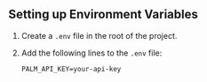## Setting up Environment Variables

1. Create a `.env` file in the root of the project.

2. Add the following lines to the `.env` file:

   ```env
   PALM_API_KEY=your-api-key
